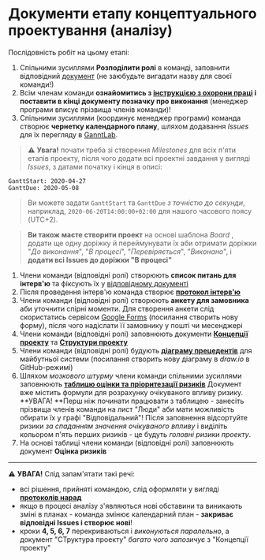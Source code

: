 # Документи етапу концептуального проектування (аналізу)

Послідовність робіт на цьому етапі:

1. Спільними зусиллями **Розподілити ролі** в команді, заповнити відповідний [документ](/docs/1.Envisioning/team.md) (не заюбудьте вигадати назву для своєї команди!)
2. Всім членам команди **ознайомитись з [інструкцією з охорони праці](/docs/1.Envisioning/other/safety.md) і поставити в кінці документу позначку про виконання** (менеджер програми вписує прізвища членів команди)!
3. Спільними зусиллями (координує менеджер програми) команда створює **чернетку календарного плану**, шляхом додавання *Issues* для їх перегляду в [GanntLab](https://app.ganttlab.com/).

>:warning: **Увага!** почати треба зі створення *Milestones* для всіх п'яти етапів проекту, після чого додати всі проектні завдання у вигляді *Issues*, з датами початку і кінця в описі:
```
GanttStart: 2020-04-27
GanttDue: 2020-05-08
```
>Ви можете задати `GanttStart` та `GanttDue` *з точністю до секунди*, наприклад, `2020-06-20T14:00:00+02:00` для нашого часового поясу (UTC+2).

>**Ви також маєте створити проект** на основі шаблона *Board* , додати ще одну доріжку й переймунувати їх аби отримати доріжки "*До виконання*", "*В процесі*", "*Перевіряється*", "*Виконано*", і **додати всі Issues до доріжки "В процесі"**

1. Члени команди (відповідні ролі) створюють **список питань для інтерв'ю** та фіксують їх у [відповідному документі](/docs/1.Envisioning/other/Список%20питань%20(інтерв'ю).md)
2. Після проведення інтерв'ю команда створює **[протокол інтерв'ю](/docs/1.Envisioning/other/Протокол%20інтерв'ю.md)**
3. Члени команди (відповідні ролі) створюють **анкету для замовника** аби уточнити спірні моменти. Для створення анкети слід скористатись сервісом [Google Forms](https://forms.new/) (посилання створить нову форму), після чого надіслати її замовнику у пошті чи месенджері
4. Члени команди (відповідні ролі) заповнюють документи **[Концепції проекту](/docs/1.Envisioning/%D0%9A%D0%BE%D0%BD%D1%86%D0%B5%D0%BF%D1%86%D1%96%D1%8F%20%D0%BF%D1%80%D0%BE%D0%B5%D0%BA%D1%82%D1%83.md)** та **[Cтруктури проекту](/docs/1.Envisioning/%D0%A1%D1%82%D1%80%D1%83%D0%BA%D1%82%D1%83%D1%80%D0%B0%20%D0%BF%D1%80%D0%BE%D0%B5%D0%BA%D1%82%D1%83.md)**
5. Члени команди (відповідні ролі) будують **[діаграму прецедентів](https://www.draw.io/?mode=github)** для майбутньої системи (посилання створить нову діаграму в *draw.io* в GitHub-режимі)
6.  Шляхом *мозкового штурму* члени команди спільними зусиллями заповнюють **[таблицю оцінки та пріоритезації ризиків](/docs/1.Envisioning/other/%D0%90%D0%BD%D0%B0%D0%BB%D1%96%D0%B7%20%D0%BF%D1%80%D0%BE%D0%B5%D0%BA%D1%82%D0%BD%D0%B8%D1%85%20%D1%80%D0%B8%D0%B7%D0%B8%D0%BA%D1%96%D0%B2.xlsx)** Документ вже містить формули для розрахунку очікуваного впливу ризику. **УВАГА! **Перш ніж починати працювати з таблицею - занесіть прізвища членів команди на лист "Люди" аби мати можливість обирати їх у графі "Відповідальний"! Після заповнення відсортуйте ризики *за спаданням значення очікуваного впливу* і виділіть кольором п'ять перших ризиків - це будуть *головні ризики проекту*. 
7.  На основі таблиці члени команди (відповідні ролі) заповнюють документ **Оцінка ризиків**

---

:warning: **УВАГА!**
Слід запам'ятати такі речі:
* всі рішення, прийняті командою, слід оформляти у вигляді **[протоколів нарад](/docs/1.Envisioning/other/%D0%91%D0%BB%D0%B0%D0%BD%D0%BA%20%D0%BF%D1%80%D0%BE%D1%82%D0%BE%D0%BA%D0%BE%D0%BB%D1%83%20%D0%BD%D0%B0%D1%80%D0%B0%D0%B4%D0%B8.md)**  
* якщо в процесі аналізу з'являються нові обставини та виникають зміні в планах - команда змінює календарний план - **закриває відповідні Issues і створює нові**!
* кроки **4, 5, 6, 7** перекриваються і *виконуються паралельно*, а документ "СТруктура проекту" *багато чого запозичує* з "Концепції проекту"

